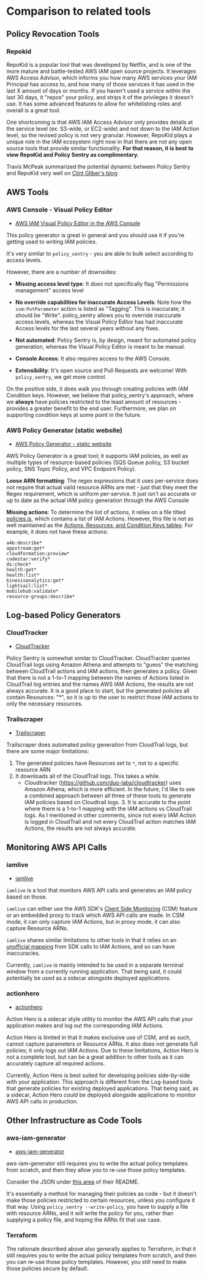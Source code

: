 Comparison to related tools
===========================

Policy Revocation Tools
-----------------------

### Repokid

RepoKid is a popular tool that was developed by Netflix, and is one of
the more mature and battle-tested AWS IAM open source projects. It
leverages AWS Access Advisor, which informs you how many AWS services
your IAM Principal has access to, and how many of those services it has
used in the last X amount of days or months. If you haven't used a
service within the last 30 days, it "repos" your policy, and strips it
of the privileges it doesn't use. It has some advanced features to
allow for whitelisting roles and overall is a great tool.

One shortcoming is that AWS IAM Access Advisor only provides details at
the service level (ex: S3-wide, or EC2-wide) and not down to the IAM
Action level, so the revised policy is not very granular. However,
RepoKid plays a unique role in the IAM ecosystem right now in that there
are not any open source tools that provide similar functionality. **For
that reason, it is best to view RepoKid and Policy Sentry as
complimentary.**

Travis McPeak summarized the potential dynamic between Policy Sentry and
RepoKid very well on [Clint Gliber's
blog](https://programanalys.is/blog/tldr-sec-010-cloudflare-on-security-iam-least-priv-xss-in-firefox-ui/#policy_sentry---iam-least-privilege-policy-generator):

AWS Tools
---------

### AWS Console - Visual Policy Editor

-   [AWS IAM Visual Policy Editor in the AWS
    Console](https://docs.aws.amazon.com/IAM/latest/UserGuide/access_policies_create.html#access_policies_create-start)

This policy generator is great in general and you should use it if
you're getting used to writing IAM policies.

It's very similar to `policy_sentry` - you are able to bulk select
according to access levels.

However, there are a number of downsides:

-   **Missing access level type**: It does not specifically flag
    "Permissions management" access level
-   **No override capabilities for inaccurate Access Levels**: Note how
    the `ssm:PutParameter` action is listed as "Tagging". This is
    inaccurate; it should be "Write". policy_sentry allows you to
    override inaccurate access levels, whereas the Visual Policy Editor
    has had inaccurate Access levels for the last several years without
    any fixes.

-   **Not automated**: Policy Sentry is, by design, meant for automated
    policy generation, whereas the Visual Policy Editor is meant to be
    manual.
-   **Console Access**: It also requires access to the AWS Console.
-   **Extensibility**: It's open source and Pull Requests are welcome!
    With `policy_sentry`, we get more control.

On the positive side, it does walk you through creating policies with
IAM Condition keys. However, we believe that policy_sentry's approach,
where we **always** have policies restricted to the least amount of
resources - provides a greater benefit to the end user. Furthermore, we
plan on supporting condition keys at some point in the future.

### AWS Policy Generator (static website)

-   [AWS Policy Generator - static
    website](https://awspolicygen.s3.amazonaws.com/policygen.html)

AWS Policy Generator is a great tool; it supports IAM policies, as well
as multiple types of resource-based policies (SQS Queue policy, S3
bucket policy, SNS Topic Policy, and VPC Endpoint Policy).

**Loose ARN formatting**: The regex expressions that it uses per-service
does not require that actual valid resource ARNs are met - just that
they meet the Regex requirement, which is uniform per-service. It just
isn't as accurate or up to date as the actual IAM policy generation
through the AWS Console

**Missing actions**: To determine the list of actions, it relies on a
file titled
[policies.js](https://awspolicygen.s3.amazonaws.com/js/policies.js),
which contains a list of IAM Actions. However, this file is not as well
maintained as the [Actions, Resources, and Condition Keys
tables](https://docs.aws.amazon.com/IAM/latest/UserGuide/reference_policies_actions-resources-contextkeys.html).
For example, it does not have these actions:

```text
a4b:describe*
appstream:get*
cloudformation:preview*
codestar:verify*
ds:check*
health:get*
health:list*
kinesisanalytics:get*
lightsail:list*
mobilehub:validate*
resource-groups:describe*
```

Log-based Policy Generators
---------------------------

### CloudTracker

-   [CloudTracker](https://github.com/duo-labs/cloudtracker)

Policy Sentry is somewhat similar to CloudTracker. CloudTracker queries
CloudTrail logs using Amazon Athena and attempts to "guess" the matching
between CloudTrail actions and IAM actions, then generates a policy.
Given that there is not a 1-to-1 mapping between the names of Actions
listed in CloudTrail log entries and the names AWS IAM Actions, the
results are not always accurate. It is a good place to start, but the
generated policies all contain Resources: "*", so it is up to the
user to restrict those IAM actions to only the necessary resources.

### Trailscraper

-   [Trailscraper](https://github.com/flosell/trailscraper/)

Trailscraper does automated policy generation from CloudTrail logs, but
there are some major limitations:

1.  The generated policies have Resources set to `*`, not
    to a specific resource ARN
2.  It downloads all of the CloudTrail logs. This takes a while.
    -   Cloudtracker (<https://github.com/duo-labs/cloudtracker>) uses
        Amazon Athena, which is more efficient. In the future, I'd like
        to see a combined approach between all three of these tools to
        generate IAM policies based on Cloudtrail logs. 3. It is
        accurate to the point where there is a 1-to-1 mapping with the
        IAM actions vs CloudTrail logs. As I mentioned in other
        comments, since not every IAM Action is logged in CloudTrail and
        not every CloudTrail action matches IAM Actions, the results are
        not always accurate.

Monitoring AWS API Calls
------------------------

### iamlive

-   [iamlive](https://github.com/iann0036/iamlive)

`iamlive` is a tool that monitors AWS API calls and generates an IAM policy
based on those.

`iamlive` can either use the AWS SDK's [Client Side
Monitoring](https://docs.aws.amazon.com/sdk-for-go/api/aws/csm/) (CSM) feature
or an embedded proxy to track which AWS API calls are made. In CSM mode, it can
only capture IAM Actions, but in proxy mode, it can also capture Resource ARNs.

`iamlive` shares similar limitations to other tools in that it relies on an
[unofficial mapping](https://github.com/iann0036/iam-dataset) from SDK calls to
IAM Actions, and so can have inaccuracies.

Currently, `iamlive` is mainly intended to be used in a separate terminal window
from a currently running application. That being said, it could potentially be
used as a sidecar alongside deployed applications.

### actionhero

-   [actionhero](https://github.com/princespaghetti/actionhero)

Action Hero is a sidecar style utility to monitor the AWS API calls that your
application makes and log out the corresponding IAM Actions.

Action Hero is limited in that it makes exclusive use of CSM, and as such,
cannot capture parameters or Resource ARNs. It also does not generate full
policies; it only logs out IAM Actions. Due to these limitations, Action Hero
is not a complete tool, but can be a great addition to other tools as it can
accurately capture all required actions.

Currently, Action Hero is best suited for developing policies side-by-side with
your application. This approach is different from the Log-based tools that
generate policies for existing deployed applications. That being said, as a
sidecar, Action Hero _could_ be deployed alongside applications to monitor AWS
API calls in production.

Other Infrastructure as Code Tools
----------------------------------

### aws-iam-generator

-   [aws-iam-generator](https://github.com/awslabs/aws-iam-generator)

aws-iam-generator still requires you to write the actual policy
templates from scratch, and then they allow you to re-use those policy
templates.

Consider the JSON under [this
area](https://github.com/awslabs/aws-iam-generator#managed-policies-derived-from-a-jinja2-template)
of their README.

It's essentially a method for managing their policies as code - but it
doesn't make those policies restricted to certain resources, unless you
configure it that way. Using `policy_sentry --write-policy`, you have to
supply a file with resource ARNs, and it will write the policy for you,
rather than supplying a policy file, and hoping the ARNs fit that use
case.

### Terraform

The rationale described above also generally applies to Terraform, in
that it still requires you to write the actual policy templates from
scratch, and then you can re-use those policy templates. However, you
still need to make those policies secure by default.
